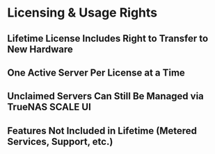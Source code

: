# Licensing & Usage Rights

## Lifetime License Includes Right to Transfer to New Hardware

## One Active Server Per License at a Time

## Unclaimed Servers Can Still Be Managed via TrueNAS SCALE UI

## Features Not Included in Lifetime (Metered Services, Support, etc.)